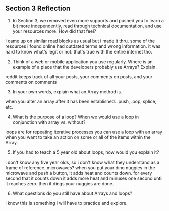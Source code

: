 ## Section 3 Reflection

1. In Section 3, we removed even more supports and pushed you to learn a bit more independently, read through technical documentation, and use your resources more. How did that feel?

I came up on similar road blocks as usual but i made it thru.
some of the resources i found online had outdated terms and wrong information. it was hard to know what's legit or not. that's true with the entire internet tho.

2. Think of a web or mobile application you use regularly. Where is an example of a place that the developers probably use Arrays? Explain.

reddit keeps track of all your posts, your comments on posts, and your comments on comments

3. In your own words, explain what an Array method is.

when you alter an array after it has been established.
.push, .pop, splice, etc.

4. What is the purpose of a loop? When we would use a loop in conjunction with array vs. without?

loops are for repeating iterative processes
you can use a loop with an array when you want to take an action on some or all of the items within the Array.

5. If you had to teach a 5 year old about loops, how would you explain it?

i don't know any five year olds, so i don't know what they understand as a frame of reference. microwaves? when you put your dino nuggies in the microwave and push a button, it adds heat and counts down. for every second that it counts down it adds more heat and minuses one second until it reaches zero. then it dings your nuggies are done.

6. What questions do you still have about Arrays and loops?

i know this is something i will have to practice and explore.
